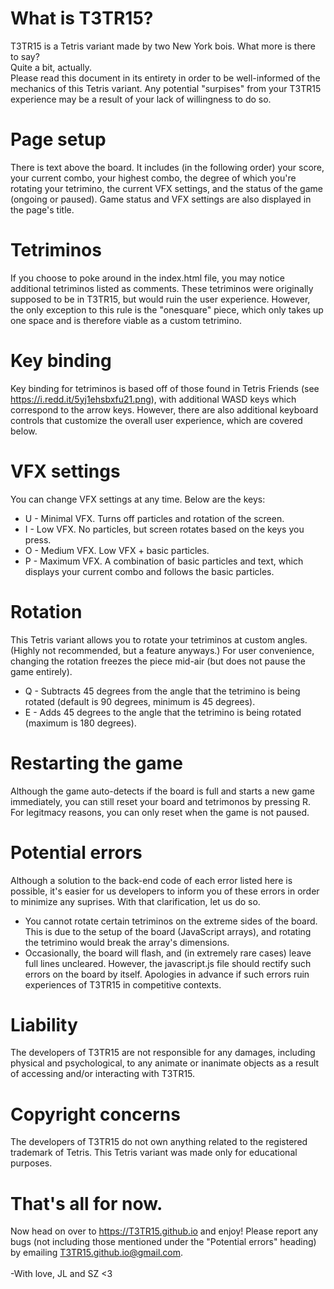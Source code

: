 # What is T3TR15?
T3TR15 is a Tetris variant made by two New York bois. What more is there to say?<br>
Quite a bit, actually.<br>
Please read this document in its entirety in order to be well-informed of the mechanics of this Tetris variant. Any potential "surpises" from your T3TR15 experience may be a result of your lack of willingness to do so.
# Page setup
There is text above the board. It includes (in the following order) your score, your current combo, your highest combo, the degree of which you're rotating your tetrimino, the current VFX settings, and the status of the game (ongoing or paused). Game status and VFX settings are also displayed in the page's title.
# Tetriminos
If you choose to poke around in the index.html file, you may notice additional tetriminos listed as comments. These tetriminos were originally supposed to be in T3TR15, but would ruin the user experience. However, the only exception to this rule is the "onesquare" piece, which only takes up one space and is therefore viable as a custom tetrimino.
# Key binding
Key binding for tetriminos is based off of those found in Tetris Friends (see https://i.redd.it/5yj1ehsbxfu21.png), with additional WASD keys which correspond to the arrow keys. However, there are also additional keyboard controls that customize the overall user experience, which are covered below.
# VFX settings
You can change VFX settings at any time. Below are the keys:
* U - Minimal VFX. Turns off particles and rotation of the screen.
* I - Low VFX. No particles, but screen rotates based on the keys you press.
* O - Medium VFX. Low VFX + basic particles.
* P - Maximum VFX. A combination of basic particles and text, which displays your current combo and follows the basic particles.
# Rotation
This Tetris variant allows you to rotate your tetriminos at custom angles. (Highly not recommended, but a feature anyways.) For user convenience, changing the rotation freezes the piece mid-air (but does not pause the game entirely).
* Q - Subtracts 45 degrees from the angle that the tetrimino is being rotated (default is 90 degrees, minimum is 45 degrees).
* E - Adds 45 degrees to the angle that the tetrimino is being rotated (maximum is 180 degrees).
# Restarting the game
Although the game auto-detects if the board is full and starts a new game immediately, you can still reset your board and tetrimonos by pressing R. For legitmacy reasons, you can only reset when the game is not paused.
# Potential errors
Although a solution to the back-end code of each error listed here is possible, it's easier for us developers to inform you of these errors in order to minimize any suprises. With that clarification, let us do so.
* You cannot rotate certain tetriminos on the extreme sides of the board. This is due to the setup of the board (JavaScript arrays), and rotating the tetrimino would break the array's dimensions.
* Occasionally, the board will flash, and (in extremely rare cases) leave full lines uncleared. However, the javascript.js file should rectify such errors on the board by itself. Apologies in advance if such errors ruin experiences of T3TR15 in competitive contexts.
# Liability
The developers of T3TR15 are not responsible for any damages, including physical and psychological, to any animate or inanimate objects as a result of accessing and/or interacting with T3TR15.
# Copyright concerns
The developers of T3TR15 do not own anything related to the registered trademark of Tetris. This Tetris variant was made only for educational purposes.
# That's all for now.
Now head on over to https://T3TR15.github.io and enjoy! Please report any bugs (not including those mentioned under the "Potential errors" heading) by emailing T3TR15.github.io@gmail.com.<br><br>
-With love, JL and SZ <3
